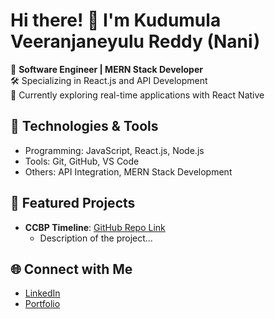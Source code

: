 # Hi there! 👋 I'm Kudumula Veeranjaneyulu Reddy (Nani)  
🎯 **Software Engineer | MERN Stack Developer**  
🛠️ Specializing in React.js and API Development  
🌱 Currently exploring real-time applications with React Native  

## 🔧 Technologies & Tools  
- Programming: JavaScript, React.js, Node.js  
- Tools: Git, GitHub, VS Code  
- Others: API Integration, MERN Stack Development  

## 📂 Featured Projects  
- **CCBP Timeline**: [GitHub Repo Link](#)  
  - Description of the project...  

## 🌐 Connect with Me  
- [LinkedIn](#)  
- [Portfolio](#)  
